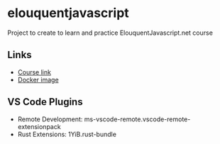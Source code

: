 # elouquentjavascript

Project to create to learn and practice ElouquentJavascript.net course

## Links

* [Course link](https://eloquentjavascript.net/)
* [Docker image](https://hub.docker.com/repository/docker/vinicius91carvalho/elouquentjavascript/general)

## VS Code Plugins

* Remote Development: ms-vscode-remote.vscode-remote-extensionpack
* Rust Extensions: 1YiB.rust-bundle


